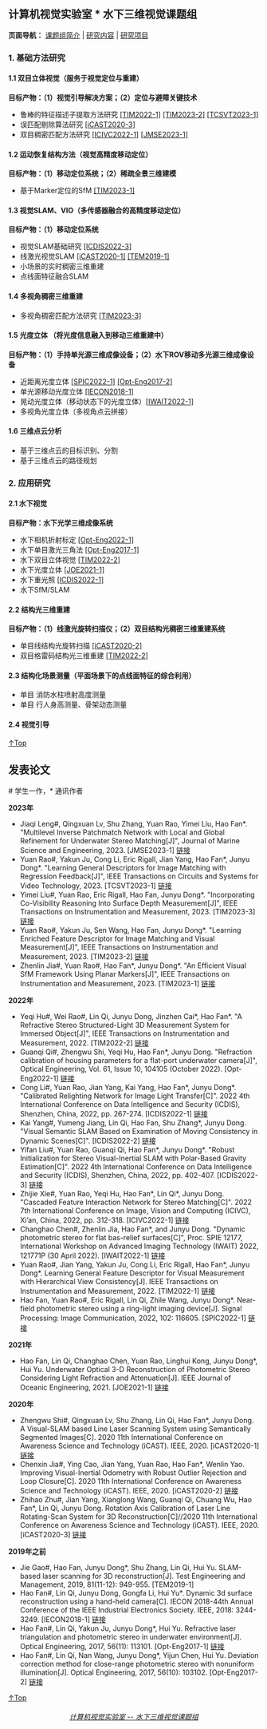 ## 计算机视觉实验室 * 水下三维视觉课题组
**页面导航：** <a href="/index.html">课题组简介</a> | <a href="/research.html">研究内容</a> | <a href="/project.html">研究项目</a>
### 1. 基础方法研究
#### 1.1 双目立体视觉（服务于视觉定位与重建）
**目标产物：（1）视觉引导解决方案；（2）定位与避障关键技术**
- 鲁棒的特征描述子提取方法研究 <a href='#TIM2022-1'>[TIM2022-1]</a> <a href='#TIM2023-2'>[TIM2023-2]</a> <a href='#TCSVT023-1'>[TCSVT2023-1]</a>
- 误匹配剔除算法研究 <a href='#iCAST2020-3'>[iCAST2020-3]</a> 
- 双目稠密匹配方法研究 <a href='#ICIVC2022-1'>[ICIVC2022-1]</a> <a href='JMSE2023-1'>[JMSE2023-1]</a> 

#### 1.2 运动恢复结构方法（视觉高精度移动定位）
**目标产物：（1）移动定位系统；（2）稀疏全景三维建模** 
- 基于Marker定位的SfM <a href='#TIM2023-1'>[TIM2023-1]</a>

#### 1.3 视觉SLAM、VIO（多传感器融合的高精度移动定位）
**目标产物：（1）移动定位系统**
- 视觉SLAM基础研究 <a href='#ICDIS2022-3'>[ICDIS2022-3]</a>
- 线激光视觉SLAM <a href='#iCAST2020-1'>[iCAST2020-1]</a> <a href='#TEM2019-1'>[TEM2019-1]</a>
- 小场景的实时稠密三维重建
- 点线面特征融合SLAM

#### 1.4 多视角稠密三维重建
- 多视角稠密匹配方法研究 <a href='#TIM2023-3'>[TIM2023-3]</a>

#### 1.5 光度立体 （将光度信息融入到移动三维重建中）
**目标产物：（1）手持单光源三维成像设备；（2）水下ROV移动多光源三维成像设备**
- 近距离光度立体 <a href='#SPIC2022-1'>[SPIC2022-1]</a> <a href='#Opt-Eng2017-2'>[Opt-Eng2017-2]</a>
- 单光源移动光度立体 <a href='#IECON2018-1'>[IECON2018-1]</a>
- 晃动光度立体（移动状态下的光度立体）<a href='#IWAIT2022-1'>[IWAIT2022-1]</a>
- 多视角光度立体（多视角点云拼接）

#### 1.6 三维点云分析
- 基于三维点云的目标识别、分割
- 基于三维点云的路径规划
 
### 2. 应用研究
#### 2.1 水下视觉
**目标产物：水下光学三维成像系统**
- 水下相机折射标定 <a href='#Opt-Eng2022-1'>[Opt-Eng2022-1]</a>
- 水下单目激光三角法 <a href='#Opt-Eng2017-1'>[Opt-Eng2017-1]</a>
- 水下双目立体视觉 <a href='#TIM2022-2'>[TIM2022-2]</a> 
- 水下光度立体 <a href='#JOE2021-1'>[JOE2021-1]</a>
- 水下重光照  <a href='#ICDIS2022-1'>[ICDIS2022-1]</a> 
- 水下SfM/SLAM

#### 2.2 结构光三维重建
**目标产物：（1）线激光旋转扫描仪；（2）双目结构光稠密三维重建系统**
- 单目线结构光旋转扫描 <a href='#iCAST2020-2'>[iCAST2020-2]</a>
- 双目格雷码结构光三维重建 <a href='#TIM2022-2'>[TIM2022-2]</a>

#### 2.3 结构化场景测量（平面场景下的点线面特征的综合利用）
- 单目 消防水柱喷射高度测量
- 单目 行人身高测量、骨架动态测量

#### 2.4 视觉引导

[↑Top](#Top)

## 发表论文 
\# 学生一作，\* 通讯作者

**2023年**
* Jiaqi Leng#, Qingxuan Lv, Shu Zhang, Yuan Rao, Yimei Liu, Hao Fan\*. "Multilevel Inverse Patchmatch Network with Local and Global Refinement for Underwater Stereo Matching[J]", Journal of Marine Science and Engineering, 2023. <a name='JMSE2023-1'>[JMSE2023-1]</a> <a href="https://www.mdpi.com/2077-1312/11/5/930">链接</a> 
* Yuan Rao#, Yakun Ju, Cong Li, Eric Rigall, Jian Yang, Hao Fan\*, Junyu Dong\*. "Learning General Descriptors for Image Matching with Regression Feedback[J]",  IEEE Transactions on Circuits and Systems for Video Technology, 2023. <a name='TCSVT2023-1'>[TCSVT2023-1]</a> <a href="https://ieeexplore.ieee.org/document/10102528">链接</a> 
* Yimei Liu#, Yuan Rao, Eric Rigall, Hao Fan, Junyu Dong\*. "Incorporating Co-Visibility Reasoning Into Surface Depth Measurement[J]", IEEE Transactions on Instrumentation and Measurement, 2023. <a name='TIM2023-3'>[TIM2023-3]</a> <a href="https://ieeexplore.ieee.org/document/10081062">链接</a> 
* Yuan Rao#, Yakun Ju, Sen Wang, Hao Fan, Junyu Dong\*. "Learning Enriched Feature Descriptor for Image Matching and Visual Measurement[J]", IEEE Transactions on Instrumentation and Measurement, 2023. <a name='TIM2023-2'>[TIM2023-2]</a> <a href="https://ieeexplore.ieee.org/document/10058693">链接</a> 
* Zhenlin Jia#, Yuan Rao#, Hao Fan\*, Junyu Dong\*. "An Efficient Visual SfM Framework Using Planar Markers[J]", IEEE Transactions on Instrumentation and Measurement, 2023. <a name='TIM2023-1'>[TIM2023-1]</a> <a href="https://ieeexplore.ieee.org/document/10041830/authors">链接</a> 

**2022年**
* Yeqi Hu#, Wei Rao#, Lin Qi, Junyu Dong, Jinzhen Cai\*, Hao Fan\*. "A Refractive Stereo Structured-Light 3D Measurement System for Immersed Object[J]", IEEE Transactions on Instrumentation and Measurement, 2022. <a name='TIM2022-2'>[TIM2022-2]</a> <a href="https://ieeexplore.ieee.org/abstract/document/9996430">链接</a> 
* Guanqi Qi#, Zhengwu Shi, Yeqi Hu, Hao Fan\*, Junyu Dong. "Refraction calibration of housing parameters for a flat-port underwater camera[J]", Optical Engineering, Vol. 61, Issue 10, 104105 (October 2022). <a name='Opt-Eng2022-1'>[Opt-Eng2022-1]</a> <a href="https://doi.org/10.1117/1.OE.61.10.104105">链接</a>
* Cong Li#, Yuan Rao, Jian Yang, Kai Yang, Hao Fan\*, Junyu Dong\*. "Calibrated Relighting Network for Image Light Transfer[C]". 2022 4th International Conference on Data Intelligence and Security (ICDIS), Shenzhen, China, 2022, pp. 267-274. <a name='ICDIS2022-1'>[ICDIS2022-1]</a> <a href="https://ieeexplore.ieee.org/abstract/document/9984852">链接</a>
* Kai Yang#, Yumeng Jiang, Lin Qi, Hao Fan, Shu Zhang\*, Junyu Dong. "Visual Semantic SLAM Based on Examination of Moving Consistency in Dynamic Scenes[C]". <a name='ICDIS2022-2'>[ICDIS2022-2]</a> <a href="https://ieeexplore.ieee.org/abstract/document/9984881">链接</a>
* Yifan Liu#, Yuan Rao, Guanqi Qi, Hao Fan\*, Junyu Dong\*. "Robust Initialization for Stereo Visual-Inertial SLAM with Polar-Based Gravity Estimation[C]". 2022 4th International Conference on Data Intelligence and Security (ICDIS), Shenzhen, China, 2022, pp. 402-407. <a name='ICDIS2022-3'>[ICDIS2022-3]</a> <a href="https://ieeexplore.ieee.org/abstract/document/9984882">链接</a>
* Zhijie Xie#, Yuan Rao, Yeqi Hu, Hao Fan\*, Lin Qi\*, Junyu Dong. "Cascaded Feature Interaction Network for Stereo Matching[C]". 2022 7th International Conference on Image, Vision and Computing (ICIVC), Xi’an, China, 2022, pp. 312-318. <a name='ICIVC2022-1'>[ICIVC2022-1]</a> <a href="https://ieeexplore.ieee.org/abstract/document/9886692">链接</a>
* Changhao Chen#, Zhenlin Jia, Hao Fan\*, and Junyu Dong. "Dynamic photometric stereo for flat bas-relief surfaces[C]", Proc. SPIE 12177, International Workshop on Advanced Imaging Technology (IWAIT) 2022, 121771P (30 April 2022). <a name='IWAIT2022-1'>[IWAIT2022-1]</a> <a href="https://doi.org/10.1117/12.2624226">链接</a> 
* Yuan Rao#, Jian Yang, Yakun Ju, Cong Li, Eric Rigall, Hao Fan\*, Junyu Dong\*. Learning General Feature Descriptor for Visual Measurement with Hierarchical View Consistency[J]. IEEE Transactions on Instrumentation and Measurement, 2022. <a name='TIM2022-1'>[TIM2022-1]</a> <a href="https://ieeexplore.ieee.org/document/9761834/authors">链接</a> 
* Hao Fan, Yuan Rao#, Eric Rigall, Lin Qi, Zhile Wang, Junyu Dong*. Near-field photometric stereo using a ring-light imaging device[J]. Signal Processing: Image Communication, 2022, 102: 116605.  <a name='SPIC2022-1'>[SPIC2022-1]</a> <a href="https://www.sciencedirect.com/science/article/pii/S0923596521003039">链接</a>

**2021年**
* Hao Fan, Lin Qi, Changhao Chen, Yuan Rao, Linghui Kong, Junyu Dong*, Hui Yu. Underwater Optical 3-D Reconstruction of Photometric Stereo Considering Light Refraction and Attenuation[J]. IEEE Journal of Oceanic Engineering, 2021. <a name='JOE2021-1'>[JOE2021-1]</a> <a href="https://ieeexplore.ieee.org/abstract/document/9491044">链接</a>

**2020年**
* Zhengwu Shi#, Qingxuan Lv, Shu Zhang, Lin Qi, Hao Fan*, Junyu Dong. A Visual-SLAM based Line Laser Scanning System using Semantically Segmented Images[C]. 2020 11th International Conference on Awareness Science and Technology (iCAST). IEEE, 2020. <a name='iCAST2020-1'>[iCAST2020-1]</a> <a href="https://ieeexplore.ieee.org/abstract/document/9319479/authors#authors">链接</a>
* Chenxin Jia#, Ying Cao, Jian Yang, Yuan Rao, Hao Fan*, Wenlin Yao. Improving Visual-Inertial Odometry with Robust Outlier Rejection and Loop Closure[C]. 2020 11th International Conference on Awareness Science and Technology (iCAST). IEEE, 2020. <a name='iCAST2020-2'>[iCAST2020-2]</a> <a href="https://ieeexplore.ieee.org/abstract/document/9319474/authors#authors">链接</a>
* Zhihao Zhu#, Jian Yang, Xianglong Wang, Guanqi Qi, Chuang Wu, Hao Fan*, Lin Qi, Junyu Dong. Rotation Axis Calibration of Laser Line Rotating-Scan System for 3D Reconstruction[C]//2020 11th International Conference on Awareness Science and Technology (iCAST). IEEE, 2020. <a name='iCAST2020-3'>[iCAST2020-3]</a> <a href="https://ieeexplore.ieee.org/abstract/document/9319495/authors#authors">链接</a>

**2019年之前**
* Jie Gao#, Hao Fan, Junyu Dong*, Shu Zhang, Lin Qi, Hui Yu. SLAM-based laser scanning for 3D reconstruction[J]. Test Engineering and Management, 2019, 81(11-12): 949-955. <a name='TEM2019-1'>[TEM2019-1]</a>
* Hao Fan#, Lin Qi, Junyu Dong, Gongfa Li, Hui Yu*. Dynamic 3d surface reconstruction using a hand-held camera[C]. IECON 2018-44th Annual Conference of the IEEE Industrial Electronics Society. IEEE, 2018: 3244-3249. <a name='IECON2018-1'>[IECON2018-1]</a> <a href="https://ieeexplore.ieee.org/abstract/document/8592826/authors#authors">链接</a>
* Hao Fan#, Lin Qi, Yakun Ju, Junyu Dong*, Hui Yu. Refractive laser triangulation and photometric stereo in underwater environment[J]. Optical Engineering, 2017, 56(11): 113101. <a name='Opt-Eng2017-1'>[Opt-Eng2017-1]</a> <a href="https://www.spiedigitallibrary.org/journals/Optical-Engineering/volume-56/issue-11/113101/Refractive-laser-triangulation-and-photometric-stereo-in-underwater-environment/10.1117/1.OE.56.11.113101.short?SSO=1">链接</a>
* Hao Fan#, Lin Qi, Nan Wang, Junyu Dong*, Yijun Chen, Hui Yu. Deviation correction method for close-range photometric stereo with nonuniform illumination[J]. Optical Engineering, 2017, 56(10): 103102. <a name='Opt-Eng2017-2'>[Opt-Eng2017-2]</a> <a href="https://www.spiedigitallibrary.org/journals/Optical-Engineering/volume-56/issue-10/103102/Deviation-correction-method-for-close-range-photometric-stereo-with-nonuniform/10.1117/1.OE.56.10.103102.short">链接</a>

[↑Top](#Top)

<h6 align = "center"> <a href="/index.html">计算机视觉实验室 -- 水下三维视觉课题组</a> </h6>
